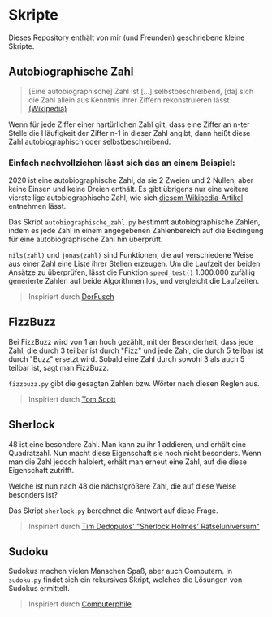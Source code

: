 # Skripte

Dieses Repository enthält von mir (und Freunden) geschriebene kleine Skripte.

## Autobiographische Zahl

> [Eine autobiographische] Zahl ist [...] selbstbeschreibend, [da] sich die Zahl allein aus Kenntnis ihrer Ziffern rekonstruieren lässt.
[(Wikipedia)](https://de.wikipedia.org/wiki/Selbstbeschreibende_Zahl)

Wenn für jede Ziffer einer nartürlichen Zahl gilt, dass eine Ziffer an n-ter Stelle die Häufigkeit der Ziffer n-1 in dieser Zahl angibt, dann heißt
diese Zahl autobiographisch oder selbstbeschreibend.

### Einfach nachvollziehen lässt sich das an einem Beispiel:
2020 ist eine autobiographische Zahl, da sie 2 Zweien und 2 Nullen, aber keine Einsen und keine Dreien enthält.
Es gibt übrigens nur eine weitere vierstellige autobiographische Zahl, wie sich [diesem Wikipedia-Artikel](https://de.wikipedia.org/wiki/Selbstbeschreibende_Zahl)
entnehmen lässt.

Das Skript `autobiographische_zahl.py` bestimmt autobiographische Zahlen, indem es jede Zahl in einem angegebenen
Zahlenbereich auf die Bedingung für eine autobiographische Zahl hin überprüft.

`nils(zahl)` und `jonas(zahl)` sind Funktionen, die auf verschiedene Weise aus einer Zahl eine Liste ihrer Stellen erzeugen. Um die Laufzeit der beiden
Ansätze zu überprüfen, lässt die Funktion `speed_test()` 1.000.000 zufällig generierte Zahlen auf beide Algorithmen los, und vergleicht die Laufzeiten.

> Inspiriert durch [DorFusch](https://youtu.be/fKRqyh4Hh4U)

## FizzBuzz

Bei FizzBuzz wird von 1 an hoch gezählt, mit der Besonderheit, dass jede Zahl, die durch 3 teilbar ist durch "Fizz" und jede Zahl, die durch 5 teilbar ist
durch "Buzz" ersetzt wird. Sobald eine Zahl durch sowohl 3 als auch 5 teilbar ist, sagt man FizzBuzz.

`fizzbuzz.py` gibt die gesagten Zahlen bzw. Wörter nach diesen Reglen aus.

> Inspiriert durch [Tom Scott](https://youtu.be/QPZ0pIK_wsc)

## Sherlock

48 ist eine besondere Zahl. Man kann zu ihr 1 addieren, und erhält eine Quadratzahl. Nun macht diese Eigenschaft sie noch nicht besonders. Wenn man
die Zahl jedoch halbiert, erhält man erneut eine Zahl, auf die diese Eigenschaft zutrifft.

Welche ist nun nach 48 die nächstgrößere Zahl, die auf diese Weise besonders ist?

Das Skript `sherlock.py` berechnet die Antwort auf diese Frage.

> Inspiriert durch [Tim Dedopulos' "Sherlock Holmes' Rätseluniversum"](https://www.thalia.de/shop/home/artikeldetails/ID64483778.html)

## Sudoku

Sudokus machen vielen Manschen Spaß, aber auch Computern. In `sudoku.py` findet sich ein rekursives Skript, welches die Lösungen von Sudokus ermittelt.

> Inspiriert durch [Computerphile](https://www.youtube.com/user/Computerphile/)
